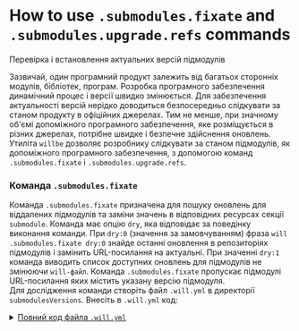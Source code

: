 # How to use `.submodules.fixate` and `.submodules.upgrade.refs` commands 

Перевірка і встановлення актуальних версій підмодулів 

Зазвичай, один програмний продукт залежить від багатьох сторонніх модулів, бібліотек, програм. Розробка програмного забезпечення динамічний процес і версії швидко змінюється. Для забезпечення  актуальності версій нерідко доводиться безпосередньо слідкувати за станом продукту в офіційних джерелах. Тим не менше, при значному об'ємі допоміжного програмного забезпечення, яке розміщується в різних джерелах, потрібне швидке і безпечне здійснення оновлень. Утиліта `willbe` дозволяє розробнику слідкувати за станом підмодулів, як допоміжного програмного забезпечення, з допомогою команд `.submodules.fixate` i `.submodules.upgrade.refs`.   

### Команда `.submodules.fixate`  
Команда `.submodules.fixate` призначена для пошуку оновлень для віддалених підмодулів та заміни значень в відповідних ресурсах секції `submodule`. Команда має опцію `dry`, яка відповідає за поведінку виконання команди. При `dry:0` (значення за замовчуванням) фраза `will .submodules.fixate dry:0` знайде останні оновлення в репозиторіях підмодулів і замінить URL-посилання на актуальні. При значенні `dry:1` команда виводить список доступних оновлень для підмодулів не змінюючи `will-файл`. Команда `.submodules.fixate` пропускає підмодулі URL-посилання яких містить указану версію підмодуля.  
Для дослідження команди створіть файл `.will.yml` в директорії `submodulesVersions`. Внесіть в `.will.yml` код:  

<details>
  <summary><u>Повний код файла <code>.will.yml</code></u></summary>

```yaml

about :

  name : versionControl
  description : "To test .submodules.fixate and .submodules.upgrade.refs commands"
    
submodule :

  Tools : git+https:///github.com/Wandalen/wTools.git/out/wTools#master
  PathFundamentals : git+https:///github.com/Wandalen/wPathFundamentals.git/out/wPathFundamentals#master
  Files : git+https:///github.com/Wandalen/wFiles.git/out/wFiles#master

```

<p>Структура модуля</p>

```
submodulesVersions
        └── .will.yml

```

</details>


